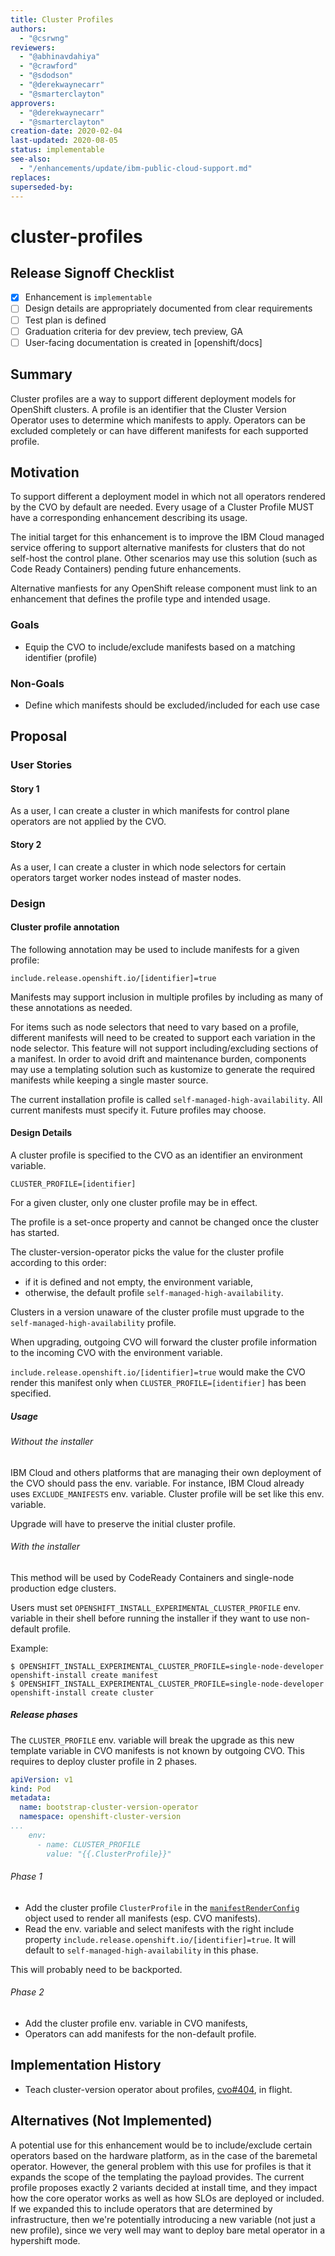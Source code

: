 ```yaml
---
title: Cluster Profiles
authors:
  - "@csrwng"
reviewers:
  - "@abhinavdahiya"
  - "@crawford"
  - "@sdodson"
  - "@derekwaynecarr"
  - "@smarterclayton"
approvers:
  - "@derekwaynecarr"
  - "@smarterclayton"
creation-date: 2020-02-04
last-updated: 2020-08-05
status: implementable
see-also:
  - "/enhancements/update/ibm-public-cloud-support.md"
replaces:
superseded-by:
---
```


# cluster-profiles

## Release Signoff Checklist

- [x] Enhancement is `implementable`
- [ ] Design details are appropriately documented from clear requirements
- [ ] Test plan is defined
- [ ] Graduation criteria for dev preview, tech preview, GA
- [ ] User-facing documentation is created in [openshift/docs]

## Summary

Cluster profiles are a way to support different deployment models for OpenShift clusters.
A profile is an identifier that the Cluster Version Operator uses to determine
which manifests to apply. Operators can be excluded completely or can have different
manifests for each supported profile.

## Motivation

To support different a deployment model in which not all operators rendered by
the CVO by default are needed.  Every usage of a Cluster Profile MUST have a corresponding
enhancement describing its usage.

The initial target for this enhancement is to improve the IBM Cloud managed service offering
to support alternative manifests for clusters that do not self-host the control plane.  Other
scenarios may use this solution (such as Code Ready Containers) pending future enhancements.

Alternative manfiests for any OpenShift release component must link to an enhancement that
defines the profile type and intended usage.

### Goals

- Equip the CVO to include/exclude manifests based on a matching identifier (profile)

### Non-Goals

- Define which manifests should be excluded/included for each use case

## Proposal

### User Stories

#### Story 1
As a user, I can create a cluster in which manifests for control plane operators are
not applied by the CVO.

#### Story 2
As a user, I can create a cluster in which node selectors for certain operators target
worker nodes instead of master nodes.

### Design

#### Cluster profile annotation

The following annotation may be used to include manifests for a given profile:

```text
include.release.openshift.io/[identifier]=true
```

Manifests may support inclusion in multiple profiles by including as many of these annotations
as needed.

For items such as node selectors that need to vary based on a profile, different manifests
will need to be created to support each variation in the node selector. This feature will
not support including/excluding sections of a manifest. In order to avoid drift and
maintenance burden, components may use a templating solution such as kustomize to generate
the required manifests while keeping a single master source.

The current installation profile is called `self-managed-high-availability`. All current
manifests must specify it. Future profiles may choose.

#### Design Details

A cluster profile is specified to the CVO as an identifier an environment variable.

```text
CLUSTER_PROFILE=[identifier]
```

For a given cluster, only one cluster profile may be in effect.

The profile is a set-once property and cannot be changed once the cluster has started.

The cluster-version-operator picks the value for the cluster profile according to this order:
* if it is defined and not empty, the environment variable,
* otherwise, the default profile `self-managed-high-availability`.

Clusters in a version unaware of the cluster profile must upgrade to the `self-managed-high-availability` profile.

When upgrading, outgoing CVO will forward the cluster profile information to the incoming CVO with the environment variable.

`include.release.openshift.io/[identifier]=true` would make the CVO render this manifest only when `CLUSTER_PROFILE=[identifier]`
has been specified.

##### Usage

###### Without the installer

IBM Cloud and others platforms that are managing their own deployment of the CVO should pass the env. variable.
For instance, IBM Cloud already uses `EXCLUDE_MANIFESTS` env. variable. Cluster profile will be set like this env. variable.

Upgrade will have to preserve the initial cluster profile.

###### With the installer

This method will be used by CodeReady Containers and single-node production edge clusters.

Users must set `OPENSHIFT_INSTALL_EXPERIMENTAL_CLUSTER_PROFILE` env. variable in their shell before running the installer if they want to use non-default profile.

Example:
```console
$ OPENSHIFT_INSTALL_EXPERIMENTAL_CLUSTER_PROFILE=single-node-developer openshift-install create manifest
$ OPENSHIFT_INSTALL_EXPERIMENTAL_CLUSTER_PROFILE=single-node-developer openshift-install create cluster
```

##### Release phases

The `CLUSTER_PROFILE` env. variable will break the upgrade as this new template variable in CVO manifests is not known by outgoing CVO.
This requires to deploy cluster profile in 2 phases.

```yaml
apiVersion: v1
kind: Pod
metadata:
  name: bootstrap-cluster-version-operator
  namespace: openshift-cluster-version
...
    env:
      - name: CLUSTER_PROFILE
        value: "{{.ClusterProfile}}"
```

###### Phase 1

* Add the cluster profile `ClusterProfile` in the [`manifestRenderConfig`](https://github.com/openshift/cluster-version-operator/blob/b59561c40240d2a52048923b1b94ed7385cab957/pkg/payload/render.go#L104) object used to render all manifests (esp. CVO manifests).
* Read the env. variable and select manifests with the right include property `include.release.openshift.io/[identifier]=true`.
  It will default to `self-managed-high-availability` in this phase.

This will probably need to be backported.

###### Phase 2

* Add the cluster profile env. variable in CVO manifests,
* Operators can add manifests for the non-default profile.

## Implementation History

* Teach cluster-version operator about profiles, [cvo#404](https://github.com/openshift/cluster-version-operator/pull/404), in flight.

## Alternatives (Not Implemented)

A potential use for this enhancement would be to include/exclude certain operators based on
the hardware platform, as in the case of the baremetal operator.  However, the general problem
with this use for profiles is that it expands the scope of the templating the payload provides.
The current profile proposes exactly 2 variants decided at install time, and they impact
how the core operator works as well as how SLOs are deployed or included.
If we expanded this to include operators that are determined by infrastructure, then we're
potentially introducing a new variable (not just a new profile), since we very well may want
to deploy bare metal operator in a hypershift mode.
